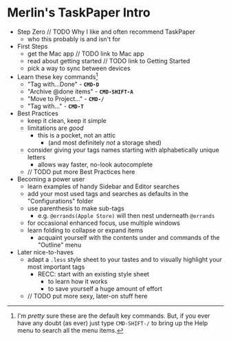 
# Merlin's TaskPaper Intro

- Step Zero
    // TODO Why I like and often recommend TaskPaper
    - who this probably is and isn't for
- First Steps
    - get the Mac app // TODO link to Mac app
    - read about getting started // TODO link to Getting Started
    - pick a way to sync between devices
- Learn these key commands[^1] <!-- TODO look up O'Reilly conventions for formatting commands -->
    - "Tag with…Done" - **`CMD-D`**
    - "Archive @done items" - **`CMD-SHIFT-A`**
    - "Move to Project…" - **`CMD-/`**
    - "Tag with…" - **`CMD-T`**
- Best Practices
    - keep it clean, keep it simple
    - limitations are _good_
        - this is a pocket, not an attic
            - (and most definitely _not_ a storage shed)
    - consider giving your tags names starting with alphabetically unique letters
        - allows way faster, no-look autocomplete
    - // TODO put more Best Practices here
- Becoming a power user
    - learn examples of handy Sidebar and Editor searches
    - add your most used tags and searches as defaults in the "Configurations" folder
    - use parenthesis to make sub-tags
        - e.g. `@errands(Apple Store)` will then nest underneath  `@errands`
    - for occasional enhanced focus, use multiple windows
    - learn folding to collapse or expand items
        - acquaint yourself with the contents under and commands of the "Outline" menu
- Later nice-to-haves
    - adapt a `.less` style sheet to your tastes and to visually highlight your most important tags
        - RECC: start with an existing style sheet
            - to learn how it works
            - to save yourself a huge amount of effort
  - // TODO put more sexy, later-on stuff here

[^1]: I'm _pretty_ sure these are the default key commands. But, if you ever have any doubt (as ever) just type `CMD-SHIFT-/` to bring up the Help menu to search all the menu items.
